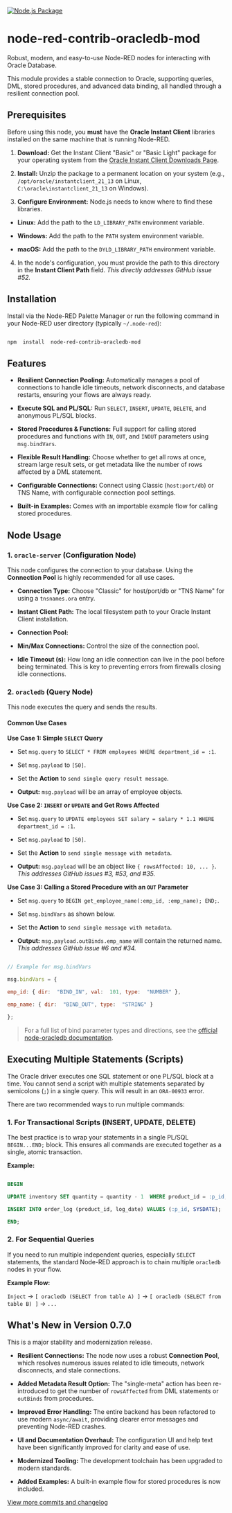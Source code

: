 [![Node.js Package](https://github.com/vtulluru/node-red-contrib-oracledb-mod/actions/workflows/npm-publish.yml/badge.svg)](https://github.com/vtulluru/node-red-contrib-oracledb-mod/actions/workflows/npm-publish.yml)

  

# node-red-contrib-oracledb-mod

  

Robust, modern, and easy-to-use Node-RED nodes for interacting with Oracle Database.

  

This module provides a stable connection to Oracle, supporting queries, DML, stored procedures, and advanced data binding, all handled through a resilient connection pool.

  

## Prerequisites

  

Before using this node, you **must** have the **Oracle Instant Client** libraries installed on the same machine that is running Node-RED.

  

1.  **Download:** Get the Instant Client "Basic" or "Basic Light" package for your operating system from the [Oracle Instant Client Downloads Page](https://www.oracle.com/database/technologies/instant-client/downloads.html).

2.  **Install:** Unzip the package to a permanent location on your system (e.g., `/opt/oracle/instantclient_21_13` on Linux, `C:\oracle\instantclient_21_13` on Windows).

3.  **Configure Environment:** Node.js needs to know where to find these libraries.

*  **Linux:** Add the path to the `LD_LIBRARY_PATH` environment variable.

*  **Windows:** Add the path to the `PATH` system environment variable.

*  **macOS:** Add the path to the `DYLD_LIBRARY_PATH` environment variable.

4. In the node's configuration, you must provide the path to this directory in the **Instant Client Path** field. *This directly addresses GitHub issue #52.*

  

## Installation

  

Install via the Node-RED Palette Manager or run the following command in your Node-RED user directory (typically `~/.node-red`):

```bash

npm  install  node-red-contrib-oracledb-mod

```

  

## Features

  

-  **Resilient Connection Pooling:** Automatically manages a pool of connections to handle idle timeouts, network disconnects, and database restarts, ensuring your flows are always ready.

-  **Execute SQL and PL/SQL:** Run `SELECT`, `INSERT`, `UPDATE`, `DELETE`, and anonymous PL/SQL blocks.

-  **Stored Procedures & Functions:** Full support for calling stored procedures and functions with `IN`, `OUT`, and `INOUT` parameters using `msg.bindVars`.

-  **Flexible Result Handling:** Choose whether to get all rows at once, stream large result sets, or get metadata like the number of rows affected by a DML statement.

-  **Configurable Connections:** Connect using Classic (`host:port/db`) or TNS Name, with configurable connection pool settings.

-  **Built-in Examples:** Comes with an importable example flow for calling stored procedures.

  

## Node Usage

  

### 1. `oracle-server` (Configuration Node)

  

This node configures the connection to your database. Using the **Connection Pool** is highly recommended for all use cases.

  

-  **Connection Type:** Choose "Classic" for host/port/db or "TNS Name" for using a `tnsnames.ora` entry.

-  **Instant Client Path:** The local filesystem path to your Oracle Instant Client installation.

-  **Connection Pool:**

-  **Min/Max Connections:** Control the size of the connection pool.

-  **Idle Timeout (s):** How long an idle connection can live in the pool before being terminated. This is key to preventing errors from firewalls closing idle connections.

  

### 2. `oracledb` (Query Node)

  

This node executes the query and sends the results.

  

#### **Common Use Cases**

  

**Use Case 1: Simple `SELECT` Query**

- Set `msg.query` to `SELECT * FROM employees WHERE department_id = :1`.

- Set `msg.payload` to `[50]`.

- Set the **Action** to `send single query result message`.

-  **Output:**  `msg.payload` will be an array of employee objects.

  

**Use Case 2: `INSERT` or `UPDATE` and Get Rows Affected**

- Set `msg.query` to `UPDATE employees SET salary = salary * 1.1 WHERE department_id = :1`.

- Set `msg.payload` to `[50]`.

- Set the **Action** to `send single message with metadata`.

-  **Output:**  `msg.payload` will be an object like `{ rowsAffected: 10, ... }`. *This addresses GitHub issues #3, #53, and #35.*

  

**Use Case 3: Calling a Stored Procedure with an `OUT` Parameter**

- Set `msg.query` to `BEGIN get_employee_name(:emp_id, :emp_name); END;`.

- Set `msg.bindVars` as shown below.

- Set the **Action** to `send single message with metadata`.

-  **Output:**  `msg.payload.outBinds.emp_name` will contain the returned name. *This addresses GitHub issue #6 and #34.*

  

```javascript

// Example for msg.bindVars

msg.bindVars = {

emp_id: { dir:  "BIND_IN", val:  101, type:  "NUMBER" },

emp_name: { dir:  "BIND_OUT", type:  "STRING" }

};

```

> For a full list of bind parameter types and directions, see the [official node-oracledb documentation](https://node-oracledb.readthedocs.io/en/latest/user_guide/bind.html).

  

## Executing Multiple Statements (Scripts)

  

The Oracle driver executes one SQL statement or one PL/SQL block at a time. You cannot send a script with multiple statements separated by semicolons (`;`) in a single query. This will result in an `ORA-00933` error.

  

There are two recommended ways to run multiple commands:

  

### 1. For Transactional Scripts (INSERT, UPDATE, DELETE)

  

The best practice is to wrap your statements in a single PL/SQL `BEGIN...END;` block. This ensures all commands are executed together as a single, atomic transaction.

  

**Example:**

```sql

BEGIN

UPDATE inventory SET quantity = quantity - 1  WHERE product_id = :p_id;

INSERT INTO order_log (product_id, log_date) VALUES (:p_id, SYSDATE);

END;

```

  

### 2. For Sequential Queries

  

If you need to run multiple independent queries, especially `SELECT` statements, the standard Node-RED approach is to chain multiple `oracledb` nodes in your flow.

  

**Example Flow:**

  

`Inject` → `[ oracledb (SELECT from table A) ]` → `[ oracledb (SELECT from table B) ]` → `...`

  

## What's New in Version 0.7.0

  

This is a major stability and modernization release.

  

-  **Resilient Connections:** The node now uses a robust **Connection Pool**, which resolves numerous issues related to idle timeouts, network disconnects, and stale connections.

-  **Added Metadata Result Option:** The "single-meta" action has been re-introduced to get the number of `rowsAffected` from DML statements or `outBinds` from procedures.

-  **Improved Error Handling:** The entire backend has been refactored to use modern `async/await`, providing clearer error messages and preventing Node-RED crashes.

-  **UI and Documentation Overhaul:** The configuration UI and help text have been significantly improved for clarity and ease of use.

-  **Modernized Tooling:** The development toolchain has been upgraded to modern standards.

-  **Added Examples:** A built-in example flow for stored procedures is now included.

  

[View more commits and changelog](https://github.com/vtulluru/node-red-contrib-oracledb-mod/commits)